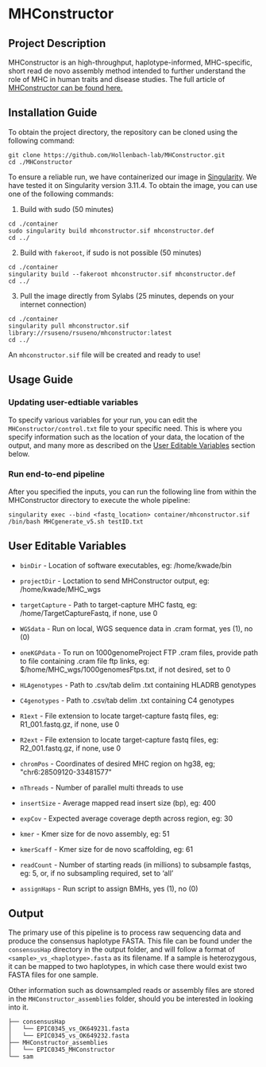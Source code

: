 # MHConstructor

## Project Description

MHConstructor is an high-throughput, haplotype-informed, MHC-specific, short read de novo assembly method intended to further understand the role of MHC in human traits and disease studies. The full article of [MHConstructor can be found here.](https://www.biorxiv.org/content/10.1101/2024.05.20.595060v1)

## Installation Guide
To obtain the project directory, the repository can be cloned using the following command:

```
git clone https://github.com/Hollenbach-lab/MHConstructor.git
cd ./MHConstructor
```

To ensure a reliable run, we have containerized our image in [Singularity](https://docs.sylabs.io/guides/3.11/admin-guide/installation.html). We have tested it on Singularity version 3.11.4. To obtain the image, you can use one of the following commands:  
1. Build with sudo (50 minutes)
```
cd ./container
sudo singularity build mhconstructor.sif mhconstructor.def
cd ../
```

2. Build with `fakeroot`, if sudo is not possible (50 minutes)
```
cd ./container
singularity build --fakeroot mhconstructor.sif mhconstructor.def
cd ../
```

3. Pull the image directly from Sylabs (25 minutes, depends on your internet connection)
```
cd ./container
singularity pull mhconstructor.sif library://rsuseno/rsuseno/mhconstructor:latest
cd ../
```
An `mhconstructor.sif` file will be created and ready to use!


## Usage Guide
### Updating user-edtiable variables
To specify various variables for your run, you can edit the `MHConstructor/control.txt` file to your specific need. This is where you specify information such as the location of your data, the location of the output, and many more as described on the [User Editable Variables](#user-editable-variables) section below.

### Run end-to-end pipeline
After you specified the inputs, you can run the following line from within the MHConstructor directory to execute the whole pipeline:

```
singularity exec --bind <fastq_location> container/mhconstructor.sif /bin/bash MHCgenerate_v5.sh testID.txt
```

## User Editable Variables
- `binDir` - Location of software executables, eg: /home/kwade/bin
- `projectDir` - Loctation to send MHConstructor output, eg: 
/home/kwade/MHC_wgs
- `targetCapture` - Path to target-capture MHC fastq, eg: 
/home/TargetCaptureFastq, if none, use 0
- `WGSdata` - Run on local, WGS sequence data in .cram format, yes (1), no (0)
- `oneKGPdata` - To run on 1000genomeProject FTP .cram files, provide 
path to file containing .cram file ftp links, eg: 
$/home/MHC_wgs/1000genomesFtps.txt, if not desired, set to 0
- `HLAgenotypes` - Path to .csv/tab delim .txt containing HLADRB genotypes
- `C4genotypes` - Path to .csv/tab delim .txt containing C4 genotypes
- `R1ext` - File extension to locate target-capture fastq files, eg: R1_001.fastq.gz,
if none, use 0
- `R2ext` - File extension to locate target-capture fastq files, eg: R2_001.fastq.gz,
if none, use 0

- `chromPos` - Coordinates of desired MHC region on hg38, eg; 
"chr6:28509120-33481577"
- `nThreads` - Number of parallel multi threads to use
- `insertSize` - Average mapped read insert size (bp), eg: 400
- `expCov` - Expected average coverage depth across region, eg: 30
- `kmer` - Kmer size for de novo assembly, eg: 51
- `kmerScaff` - Kmer size for de novo scaffolding, eg: 61
- `readCount` - Number of starting reads (in millions) to subsample fastqs, eg: 
5, or, if no subsampling required, set to ‘all’
- `assignHaps` - Run script to assign BMHs, yes (1), no (0)


## Output
The primary use of this pipeline is to process raw sequencing data and produce the consensus haplotype FASTA. This file can be found under the `consensusHap` directory in the output folder, and will follow a format of `<sample>_vs_<haplotype>.fasta` as its filename. If a sample is heterozygous, it can be mapped to two haplotypes, in which case there would exist two FASTA files for one sample.

Other information such as downsampled reads or assembly files are stored in the `MHConstructor_assemblies` folder, should you be interested in looking into it.
```
├── consensusHap
│   └── EPIC0345_vs_OK649231.fasta
│   └── EPIC0345_vs_OK649232.fasta
├── MHConstructor_assemblies
│   └── EPIC0345_MHConstructor
└── sam
```
